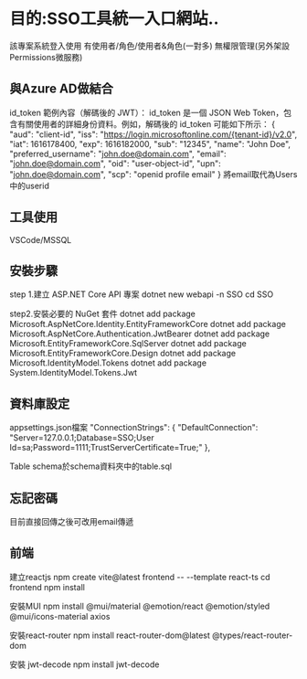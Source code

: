 # 目的:SSO工具統一入口網站..
該專案系統登入使用
有使用者/角色/使用者&角色(一對多)
無權限管理(另外架設Permissions微服務)

## 與Azure AD做結合
id_token 範例內容（解碼後的 JWT）： id_token 是一個 JSON Web Token，包含有關使用者的詳細身份資料。例如，解碼後的 id_token 可能如下所示：
{
  "aud": "client-id",
  "iss": "https://login.microsoftonline.com/{tenant-id}/v2.0",
  "iat": 1616178400,
  "exp": 1616182000,
  "sub": "12345",
  "name": "John Doe",
  "preferred_username": "john.doe@domain.com",
  "email": "john.doe@domain.com",
  "oid": "user-object-id",
  "upn": "john.doe@domain.com",
  "scp": "openid profile email"
}
將email取代為Users中的userid

## 工具使用
VSCode/MSSQL

## 安裝步驟
step 1.建立 ASP.NET Core API 專案
dotnet new webapi -n SSO
cd SSO

step2.安裝必要的 NuGet 套件
dotnet add package Microsoft.AspNetCore.Identity.EntityFrameworkCore
dotnet add package Microsoft.AspNetCore.Authentication.JwtBearer
dotnet add package Microsoft.EntityFrameworkCore.SqlServer
dotnet add package Microsoft.EntityFrameworkCore.Design
dotnet add package Microsoft.IdentityModel.Tokens
dotnet add package System.IdentityModel.Tokens.Jwt

## 資料庫設定
appsettings.json檔案
 "ConnectionStrings": {
    "DefaultConnection": "Server=127.0.0.1;Database=SSO;User Id=sa;Password=1111;TrustServerCertificate=True;"
  },

Table schema於schema資料夾中的table.sql

## 忘記密碼
目前直接回傳之後可改用email傳遞


## 前端
建立reactjs
npm create vite@latest frontend -- --template react-ts
cd frontend
npm install

安裝MUI
npm install @mui/material @emotion/react @emotion/styled @mui/icons-material axios

安裝react-router
 npm install react-router-dom@latest @types/react-router-dom

 安裝 jwt-decode
 npm install jwt-decode
